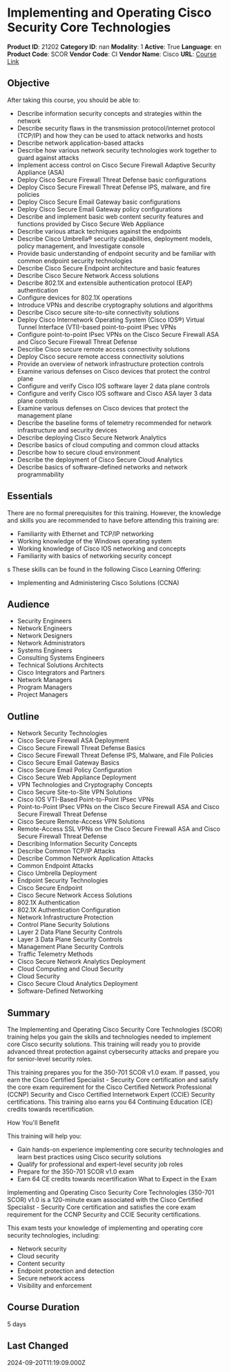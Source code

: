 # Implementing and Operating Cisco Security Core Technologies

**Product ID**: 21202
**Category ID**: nan
**Modality**: 1
**Active**: True
**Language**: en
**Product Code**: SCOR
**Vendor Code**: CI
**Vendor Name**: Cisco
**URL**: [Course Link](https://www.fastlaneus.com/course/cisco-scor)

## Objective
After taking this course, you should be able to:



- Describe information security concepts and strategies within the network
- Describe security flaws in the transmission protocol/internet protocol (TCP/IP) and how they can be used to attack networks and hosts
- Describe network application-based attacks
- Describe how various network security technologies work together to guard against attacks
- Implement access control on Cisco Secure Firewall Adaptive Security Appliance (ASA)
- Deploy Cisco Secure Firewall Threat Defense basic configurations
- Deploy Cisco Secure Firewall Threat Defense IPS, malware, and fire policies
- Deploy Cisco Secure Email Gateway basic configurations
- Deploy Cisco Secure Email Gateway policy configurations
- Describe and implement basic web content security features and functions provided by Cisco Secure Web Appliance
- Describe various attack techniques against the endpoints
- Describe Cisco Umbrella® security capabilities, deployment models, policy management, and Investigate console
- Provide basic understanding of endpoint security and be familiar with common endpoint security technologies
- Describe Cisco Secure Endpoint architecture and basic features
- Describe Cisco Secure Network Access solutions
- Describe 802.1X and extensible authentication protocol (EAP) authentication
- Configure devices for 802.1X operations
- Introduce VPNs and describe cryptography solutions and algorithms
- Describe Cisco secure site-to-site connectivity solutions
- Deploy Cisco Internetwork Operating System (Cisco IOS®) Virtual Tunnel Interface (VTI)-based point-to-point IPsec VPNs
- Configure point-to-point IPsec VPNs on the Cisco Secure Firewall ASA and Cisco Secure Firewall Threat Defense
- Describe Cisco secure remote access connectivity solutions
- Deploy Cisco secure remote access connectivity solutions
- Provide an overview of network infrastructure protection controls
- Examine various defenses on Cisco devices that protect the control plane
- Configure and verify Cisco IOS software layer 2 data plane controls
- Configure and verify Cisco IOS software and Cisco ASA layer 3 data plane controls
- Examine various defenses on Cisco devices that protect the management plane
- Describe the baseline forms of telemetry recommended for network infrastructure and security devices
- Describe deploying Cisco Secure Network Analytics
- Describe basics of cloud computing and common cloud attacks
- Describe how to secure cloud environment
- Describe the deployment of Cisco Secure Cloud Analytics
- Describe basics of software-defined networks and network programmability

## Essentials
There are no formal prerequisites for this training. However, the knowledge and skills you are recommended to have before attending this training are: 


- Familiarity with Ethernet and TCP/IP networking
- Working knowledge of the Windows operating system
- Working knowledge of Cisco IOS networking and concepts
- Familiarity with basics of networking security concept

s 
These skills can be found in the following Cisco Learning Offering:   


- Implementing and Administering Cisco Solutions (CCNA)

## Audience
- Security Engineers
- Network Engineers
- Network Designers
- Network Administrators
- Systems Engineers
- Consulting Systems Engineers
- Technical Solutions Architects
- Cisco Integrators and Partners
- Network Managers
- Program Managers
- Project Managers

## Outline
- Network Security Technologies
- Cisco Secure Firewall ASA Deployment
- Cisco Secure Firewall Threat Defense Basics
- Cisco Secure Firewall Threat Defense IPS, Malware, and File Policies
- Cisco Secure Email Gateway Basics
- Cisco Secure Email Policy Configuration
- Cisco Secure Web Appliance Deployment
- VPN Technologies and Cryptography Concepts
- Cisco Secure Site-to-Site VPN Solutions
- Cisco IOS VTI-Based Point-to-Point IPsec VPNs
- Point-to-Point IPsec VPNs on the Cisco Secure Firewall ASA and Cisco Secure Firewall Threat Defense
- Cisco Secure Remote-Access VPN Solutions
- Remote-Access SSL VPNs on the Cisco Secure Firewall ASA and Cisco Secure Firewall Threat Defense
- Describing Information Security Concepts
- Describe Common TCP/IP Attacks
- Describe Common Network Application Attacks
- Common Endpoint Attacks
- Cisco Umbrella Deployment
- Endpoint Security Technologies
- Cisco Secure Endpoint
- Cisco Secure Network Access Solutions
- 802.1X Authentication
- 802.1X Authentication Configuration
- Network Infrastructure Protection
- Control Plane Security Solutions
- Layer 2 Data Plane Security Controls
- Layer 3 Data Plane Security Controls
- Management Plane Security Controls
- Traffic Telemetry Methods
- Cisco Secure Network Analytics Deployment
- Cloud Computing and Cloud Security
- Cloud Security
- Cisco Secure Cloud Analytics Deployment
- Software-Defined Networking

## Summary
The Implementing and Operating Cisco Security Core Technologies (SCOR) training helps you gain the skills and technologies needed to implement core Cisco security solutions. This training will ready you to provide advanced threat protection against cybersecurity attacks and prepare you for senior-level security roles.   

This training prepares you for the 350-701 SCOR v1.0 exam. If passed, you earn the Cisco Certified Specialist - Security Core certification and satisfy the core exam requirement for the Cisco Certified Network Professional (CCNP) Security and Cisco Certified Internetwork Expert (CCIE) Security certifications. This training also earns you 64 Continuing Education (CE) credits towards recertification. 

 
How You'll Benefit


This training will help you: 


- Gain hands-on experience implementing core security technologies and learn best practices using Cisco security solutions
- Qualify for professional and expert-level security job roles
- Prepare for the 350-701 SCOR v1.0 exam
- Earn 64 CE credits towards recertification
What to Expect in the Exam


Implementing and Operating Cisco Security Core Technologies (350-701 SCOR) v1.0 is a 120-minute exam associated with the Cisco Certified Specialist - Security Core certification and satisfies the core exam requirement for the CCNP Security and CCIE Security certifications. 

This exam tests your knowledge of implementing and operating core security technologies, including:  


- Network security
- Cloud security
- Content security
- Endpoint protection and detection
- Secure network access
- Visibility and enforcement

## Course Duration
5 days

## Last Changed
2024-09-20T11:19:09.000Z
